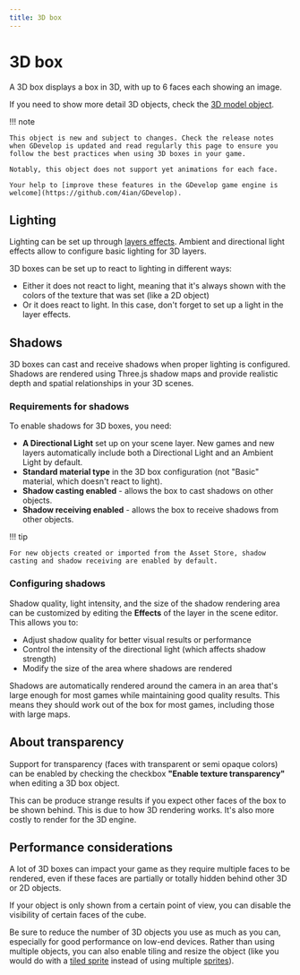 ```yaml
---
title: 3D box
---
```

# 3D box

A 3D box displays a box in 3D, with up to 6 faces each showing an image.

If you need to show more detail 3D objects, check the [3D model object](../3d-model).

!!! note

    This object is new and subject to changes. Check the release notes when GDevelop is updated and read regularly this page to ensure you follow the best practices when using 3D boxes in your game.

    Notably, this object does not support yet animations for each face.

    Your help to [improve these features in the GDevelop game engine is welcome](https://github.com/4ian/GDevelop).

## Lighting

Lighting can be set up through [layers effects](../../interface/scene-editor/layer-effects). Ambient and directional light effects allow to configure basic lighting for 3D layers.

3D boxes can be set up to react to lighting in different ways:

- Either it does not react to light, meaning that it's always shown with the colors of the texture that was set (like a 2D object)
- Or it does react to light. In this case, don't forget to set up a light in the layer effects.

## Shadows

3D boxes can cast and receive shadows when proper lighting is configured. Shadows are rendered using Three.js shadow maps and provide realistic depth and spatial relationships in your 3D scenes.

### Requirements for shadows

To enable shadows for 3D boxes, you need:

- **A Directional Light** set up on your scene layer. New games and new layers automatically include both a Directional Light and an Ambient Light by default.
- **Standard material type** in the 3D box configuration (not "Basic" material, which doesn't react to light).
- **Shadow casting enabled** - allows the box to cast shadows on other objects.
- **Shadow receiving enabled** - allows the box to receive shadows from other objects.

!!! tip

    For new objects created or imported from the Asset Store, shadow casting and shadow receiving are enabled by default.

### Configuring shadows

Shadow quality, light intensity, and the size of the shadow rendering area can be customized by editing the **Effects** of the layer in the scene editor. This allows you to:

- Adjust shadow quality for better visual results or performance
- Control the intensity of the directional light (which affects shadow strength)
- Modify the size of the area where shadows are rendered

Shadows are automatically rendered around the camera in an area that's large enough for most games while maintaining good quality results. This means they should work out of the box for most games, including those with large maps.

## About transparency

Support for transparency (faces with transparent or semi opaque colors) can be enabled by checking the checkbox **"Enable texture transparency"** when editing a 3D box object.

This can be produce strange results if you expect other faces of the box to be shown behind. This is due to how 3D rendering works. It's also more costly to render for the 3D engine.

## Performance considerations

A lot of 3D boxes can impact your game as they require multiple faces to be rendered, even if these faces are partially or totally hidden behind other 3D or 2D objects.

If your object is only shown from a certain point of view, you can disable the visibility of certain faces of the cube.

Be sure to reduce the number of 3D objects you use as much as you can, especially for good performance on low-end devices. Rather than using multiple objects, you can also enable tiling and resize the object (like you would do with a [tiled sprite](../tiled_sprite) instead of using multiple [sprites](../sprite)).
